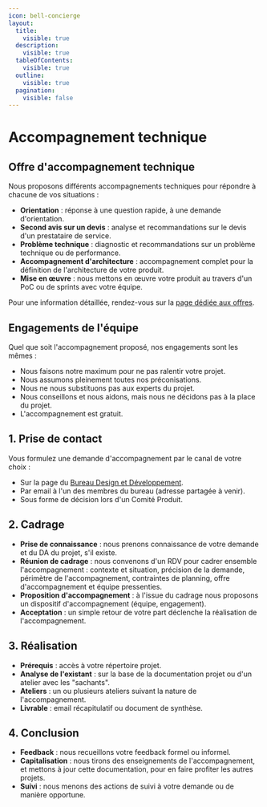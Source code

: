 ```yaml
---
icon: bell-concierge
layout:
  title:
    visible: true
  description:
    visible: true
  tableOfContents:
    visible: true
  outline:
    visible: true
  pagination:
    visible: false
---
```


# Accompagnement technique

## Offre d'accompagnement technique

Nous proposons différents accompagnements techniques pour répondre à chacune de vos situations :

* **Orientation** : réponse à une question rapide, à une demande d'orientation.
* **Second avis sur un devis** : analyse et recommandations sur le devis d'un prestataire de service.
* **Problème technique** : diagnostic et recommandations sur un problème technique ou de performance.
* **Accompagnement d'architecture** : accompagnement complet pour la définition de l'architecture de votre produit.
* **Mise en œuvre** : nous mettons en œuvre votre produit au travers d'un PoC ou de sprints avec votre équipe.



Pour une information détaillée, rendez-vous sur la [page dédiée aux offres](https://msociauxfr.sharepoint.com/teams/BureauDesignDev/SitePages/Technologie.aspx).



## Engagements de l'équipe

Quel que soit l'accompagnement proposé, nos engagements sont les mêmes :

* Nous faisons notre maximum pour ne pas ralentir votre projet.
* Nous assumons pleinement toutes nos préconisations.
* Nous ne nous substituons pas aux experts du projet.
* Nous conseillons et nous aidons, mais nous ne décidons pas à la place du projet.
* L'accompagnement est gratuit.

## 1. Prise de contact

Vous formulez une demande d'accompagnement par le canal de votre choix :

* Sur la page du [Bureau Design et Développement](https://msociauxfr.sharepoint.com/teams/BureauDesignDev/SitePages/AccueilDD.aspx).
* Par email à l'un des membres du bureau (adresse partagée à venir).
* Sous forme de décision lors d'un Comité Produit.

## 2. Cadrage

* **Prise de connaissance** : nous prenons connaissance de votre demande et du DA du projet, s'il existe.
* **Réunion de cadrage** : nous convenons d'un RDV pour cadrer ensemble l'accompagnement : contexte et situation, précision de la demande, périmètre de l'accompagnement, contraintes de planning, offre d'accompagnement et équipe pressenties.
* **Proposition d'accompagnement** : à l'issue du cadrage nous proposons un dispositif d'accompagnement (équipe, engagement).
* **Acceptation** : un simple retour de votre part déclenche la réalisation de l'accompagnement.

## 3. Réalisation

* **Prérequis** : accès à votre répertoire projet.
* **Analyse de l'existant** : sur la base de la documentation projet ou d'un atelier avec les "sachants".
* **Ateliers** : un ou plusieurs ateliers suivant la nature de l'accompagnement.
* **Livrable** : email récapitulatif ou document de synthèse.

## 4. Conclusion

* **Feedback** : nous recueillons votre feedback formel ou informel.
* **Capitalisation** : nous tirons des enseignements de l'accompagnement, et mettons à jour cette documentation, pour en faire profiter les autres projets.
* **Suivi** : nous menons des actions de suivi à votre demande ou de manière opportune.
